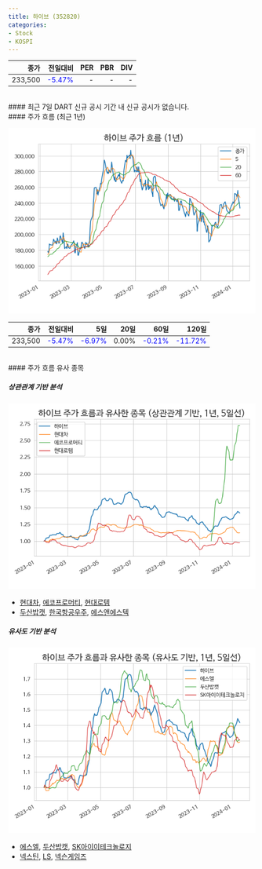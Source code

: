 ```yaml
---
title: 하이브 (352820)
categories:
- Stock
- KOSPI
---
```


|종가|전일대비|PER|PBR|DIV|
|---:|-------:|--:|--:|--:|
|233,500|<span style="color: blue">-5.47%</span>|-|-|-|

<!-- more -->

<br>
#### 최근 7일 DART 신규 공시
기간 내 신규 공시가 없습니다.

<br>
#### 주가 흐름 (최근 1년)

![352820](/assets/images/stock/352820.png)

|종가|전일대비|5일|20일|60일|120일|
|---:|-------:|--:|---:|---:|----:|
|233,500|<span style="color: blue">-5.47%</span>|<span style="color: blue">-6.97%</span>|0.00%|<span style="color: blue">-0.21%</span>|<span style="color: blue">-11.72%</span>|

<br>
#### 주가 흐름 유사 종목

##### 상관관계 기반 분석

![352820](/assets/images/stock/352820_corr.png)
- [현대차](/005380/), [에코프로머티](/450080/), [현대로템](/064350/)
- [두산밥캣](/241560/), [한국항공우주](/047810/), [에스앤에스텍](/101490/)

##### 유사도 기반 분석

![352820](/assets/images/stock/352820_sim.png)
- [에스엘](/005850/), [두산밥캣](/241560/), [SK아이이테크놀로지](/361610/)
- [넥스틴](/348210/), [LS](/006260/), [넥슨게임즈](/225570/)
